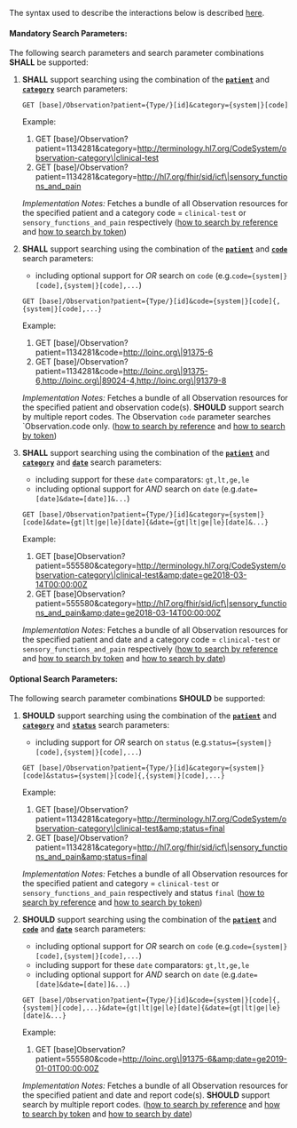 The syntax used to describe the interactions below is described [here](https://hl7.org/fhir/us/core/STU6.1/general-guidance.html#search-syntax).

#### Mandatory Search Parameters:

The following search parameters and search parameter combinations **SHALL** be supported:

1. **SHALL** support searching using the combination of the **[`patient`](https://hl7.org/fhir/us/core/STU6.1/SearchParameter-us-core-observation-patient.html)** and **[`category`](https://hl7.org/fhir/us/core/STU6.1/SearchParameter-us-core-observation-category.html)** search parameters:

    `GET [base]/Observation?patient={Type/}[id]&category={system|}[code]`

    Example:

      1. GET [base]/Observation?patient=1134281&amp;category=http://terminology.hl7.org/CodeSystem/observation-category\|clinical-test
      1. GET [base]/Observation?patient=1134281&amp;category=http://hl7.org/fhir/sid/icf\|sensory_functions_and_pain
      
    *Implementation Notes:* Fetches a bundle of all Observation resources for the specified patient and a category code = `clinical-test` or `sensory_functions_and_pain` respectively ([how to search by reference](https://hl7.org/fhir/R4/search.html#reference) and [how to search by token](https://hl7.org/fhir/R4/search.html#token))

1. **SHALL** support searching using the combination of the **[`patient`](https://hl7.org/fhir/us/core/STU6.1/SearchParameter-us-core-observation-patient.html)** and **[`code`](https://hl7.org/fhir/us/core/STU6.1/SearchParameter-us-core-observation-code.html)** search parameters:
    - including optional support for *OR* search on `code` (e.g.`code={system|}[code],{system|}[code],...`)

    `GET [base]/Observation?patient={Type/}[id]&code={system|}[code]{,{system|}[code],...}`

    Example:

      1. GET [base]/Observation?patient=1134281&amp;code=http://loinc.org\|91375-6
      1. GET [base]/Observation?patient=1134281&amp;code=http://loinc.org\|91375-6,http://loinc.org\|89024-4,http://loinc.org\|91379-8

    *Implementation Notes:* Fetches a bundle of all Observation resources for the specified patient and observation code(s).  **SHOULD** support search by multiple report codes. The Observation `code` parameter searches `Observation.code only. ([how to search by reference](https://hl7.org/fhir/R4/search.html#reference) and [how to search by token](https://hl7.org/fhir/R4/search.html#token))

1. **SHALL** support searching using the combination of the **[`patient`](https://hl7.org/fhir/us/core/STU6.1/SearchParameter-us-core-observation-patient.html)** and **[`category`](https://hl7.org/fhir/us/core/STU6.1/SearchParameter-us-core-observation-category.html)** and **[`date`](https://hl7.org/fhir/us/core/STU6.1/SearchParameter-us-core-observation-date.html)** search parameters:
    - including support for these `date` comparators: `gt,lt,ge,le`
    - including optional support for *AND* search on `date` (e.g.`date=[date]&date=[date]]&...`)

    `GET [base]/Observation?patient={Type/}[id]&category={system|}[code]&date={gt|lt|ge|le}[date]{&date={gt|lt|ge|le}[date]&...}`

    Example:

      1. GET [base]Observation?patient=555580&amp;category=http://terminology.hl7.org/CodeSystem/observation-category\|clinical-test&amp;date=ge2018-03-14T00:00:00Z
      1. GET [base]Observation?patient=555580&amp;category=http://hl7.org/fhir/sid/icf\|sensory_functions_and_pain&amp;date=ge2018-03-14T00:00:00Z

    *Implementation Notes:* Fetches a bundle of all Observation resources for the specified patient and date and a category code = `clinical-test` or `sensory_functions_and_pain` respectively ([how to search by reference](https://hl7.org/fhir/R4/search.html#reference) and [how to search by token](https://hl7.org/fhir/R4/search.html#token) and [how to search by date](https://hl7.org/fhir/R4/search.html#date))


#### Optional Search Parameters:

The following search parameter combinations **SHOULD** be supported:

1. **SHOULD** support searching using the combination of the **[`patient`](https://hl7.org/fhir/us/core/STU6.1/SearchParameter-us-core-observation-patient.html)** and **[`category`](https://hl7.org/fhir/us/core/STU6.1/SearchParameter-us-core-observation-category.html)** and **[`status`](https://hl7.org/fhir/us/core/STU6.1/SearchParameter-us-core-observation-status.html)** search parameters:
    - including support for *OR* search on `status` (e.g.`status={system|}[code],{system|}[code],...`)

    `GET [base]/Observation?patient={Type/}[id]&category={system|}[code]&status={system|}[code]{,{system|}[code],...}`

    Example:

      1. GET [base]/Observation?patient=1134281&amp;category=http://terminology.hl7.org/CodeSystem/observation-category\|clinical-test&amp;status=final
      1. GET [base]/Observation?patient=1134281&amp;category=http://hl7.org/fhir/sid/icf\|sensory_functions_and_pain&amp;status=final

    *Implementation Notes:* Fetches a bundle of all Observation resources for the specified patient and category = `clinical-test` or `sensory_functions_and_pain` respectively and status `final` ([how to search by reference](https://hl7.org/fhir/R4/search.html#reference) and [how to search by token](https://hl7.org/fhir/R4/search.html#token))

1. **SHOULD** support searching using the combination of the **[`patient`](https://hl7.org/fhir/us/core/STU6.1/SearchParameter-us-core-observation-patient.html)** and **[`code`](https://hl7.org/fhir/us/core/STU6.1/SearchParameter-us-core-observation-code.html)** and **[`date`](https://hl7.org/fhir/us/core/STU6.1/SearchParameter-us-core-observation-date.html)** search parameters:
    - including optional support for *OR* search on `code` (e.g.`code={system|}[code],{system|}[code],...`)
    - including support for these `date` comparators: `gt,lt,ge,le`
    - including optional support for *AND* search on `date` (e.g.`date=[date]&date=[date]]&...`)

    `GET [base]/Observation?patient={Type/}[id]&code={system|}[code]{,{system|}[code],...}&date={gt|lt|ge|le}[date]{&date={gt|lt|ge|le}[date]&...}`

    Example:

      1. GET [base]Observation?patient=555580&amp;code=http://loinc.org\|91375-6&amp;date=ge2019-01-01T00:00:00Z

    *Implementation Notes:* Fetches a bundle of all Observation resources for the specified patient and date and report code(s).  **SHOULD** support search by multiple report codes. ([how to search by reference](https://hl7.org/fhir/R4/search.html#reference) and [how to search by token](https://hl7.org/fhir/R4/search.html#token) and [how to search by date](https://hl7.org/fhir/R4/search.html#date))
